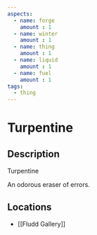 ```yaml
---
aspects: 
  - name: forge
    amount : 1
  - name: winter
    amount : 1
  - name: thing
    amount : 1
  - name: liquid
    amount : 1
  - name: fuel
    amount : 1
tags:
  - thing
---
```


# Turpentine

## Description
Turpentine

An odorous eraser of errors.
## Locations
- [[Fludd Gallery]]